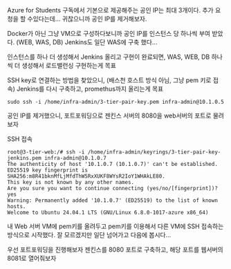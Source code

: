 Azure for Students 구독에서 기본으로 제공해주는 공인 IP는 최대 3개이다.
추가 요청을 할 수있다는데... 귀찮으니까 공인 IP를 제거해보자.

Docker가 아닌 그냥 VM으로 구성하다보니까 공인 IP를 인스턴스 당 하나씩 부여 받았다. (WEB, WAS, DB)
Jenkins도 일단 WAS에 구축 했다...

인스턴스를 하나 더 생성해서 Jenkins 올리고 구현이 완료되면,
WAS, WEB, DB 하나 씩 더 생성해서 로드밸런싱 구현하는게 목표

SSH key로 연결하는 방법을 찾았으니, (배스천 호스트 방식 아님, 그냥 pem 키로 접속)
Jenkins를 다시 구축하고, promethus까지 올리는게 목표
```
sudo ssh -i /home/infra-admin/3-tier-pair-key.pem infra-admin@10.1.0.5
```

공인 IP를 제거했으니, 포트포워딩으로 젠킨스 서버의 8080을 web서버의 포트로 물려보자

SSH 접속
```
root@3-tier-web:/# ssh -i /home/infra-admin/keyrings/3-tier-pair-key-jenkins.pem infra-admin@10.1.0.7
The authenticity of host '10.1.0.7 (10.1.0.7)' can't be established.
ED25519 key fingerprint is SHA256:m8R41bknMfLjMfdThW5RxXUKF8WYsR2IoY1WHAkLE80.
This key is not known by any other names.
Are you sure you want to continue connecting (yes/no/[fingerprint])? yes
Warning: Permanently added '10.1.0.7' (ED25519) to the list of known hosts.
Welcome to Ubuntu 24.04.1 LTS (GNU/Linux 6.8.0-1017-azure x86_64)
```
내 Web 서버 VM에 pem키를 올려두고 pem키를 이용해서 다른 VM에 SSH 접속하는 방식으로 시작했다.
잘 모르겠지만 일단 넘어가고 다음에 봅시다...

우선 포트포워딩을 진행해보자
젠킨스를 8080 포트로 구축하고, 해당 포트를 웹서버의 8081로 열어줘보자
